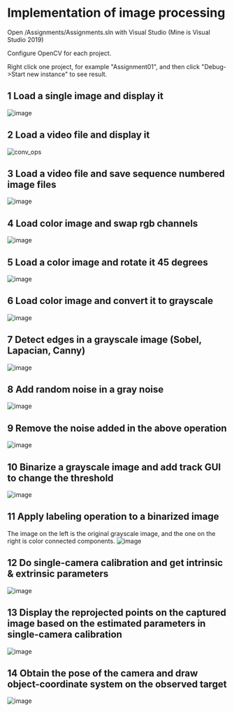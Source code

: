 # Implementation of image processing

Open /Assignments/Assignments.sln with Visual Studio (Mine is Visual Studio 2019)

Configure OpenCV for each project.

Right click one project, for example "Assignment01", and then click "Debug->Start new instance" to see result.

## 1 Load a single image and display it
![image](https://github.com/Nyohohoho/implementation-of-image-processing/blob/master/Screenshots/Assignment01.png)

## 2 Load a video file and display it
![conv_ops](https://github.com/Nyohohoho/implementation-of-image-processing/blob/master/Screenshots/Assignment02.gif)

## 3 Load a video file and save sequence numbered image files
![image](https://github.com/Nyohohoho/implementation-of-image-processing/blob/master/Screenshots/Assignment03.png)

## 4 Load color image and swap rgb channels
![image](https://github.com/Nyohohoho/implementation-of-image-processing/blob/master/Screenshots/Assignment04.png)

## 5 Load a color image and rotate it 45 degrees
![image](https://github.com/Nyohohoho/implementation-of-image-processing/blob/master/Screenshots/Assignment05.png)

## 6 Load color image and convert it to grayscale
![image](https://github.com/Nyohohoho/implementation-of-image-processing/blob/master/Screenshots/Assignment06.png)

## 7 Detect edges in a grayscale image (Sobel, Lapacian, Canny)
![image](https://github.com/Nyohohoho/implementation-of-image-processing/blob/master/Screenshots/Assignment07.png)

## 8 Add random noise in a gray noise
![image](https://github.com/Nyohohoho/implementation-of-image-processing/blob/master/Screenshots/Assignment08.png)

## 9 Remove the noise added in the above operation
![image](https://github.com/Nyohohoho/implementation-of-image-processing/blob/master/Screenshots/Assignment09.png)

## 10 Binarize a grayscale image and add track GUI to change the threshold
![image](https://github.com/Nyohohoho/implementation-of-image-processing/blob/master/Screenshots/Assignment10.png)

## 11 Apply labeling operation to a binarized image
The image on the left is the original grayscale image, and the one on the right is color connected components.
![image](https://github.com/Nyohohoho/implementation-of-image-processing/blob/master/Screenshots/Assignment11.png)

## 12 Do single-camera calibration and get intrinsic & extrinsic parameters
![image](https://github.com/Nyohohoho/implementation-of-image-processing/blob/master/Screenshots/Assignment12.png)

## 13 Display the reprojected points on the captured image based on the estimated parameters in single-camera calibration
![image](https://github.com/Nyohohoho/implementation-of-image-processing/blob/master/Screenshots/Assignment13.png)

## 14 Obtain the pose of the camera and draw object-coordinate system on the observed target
![image](https://github.com/Nyohohoho/implementation-of-image-processing/blob/master/Screenshots/Assignment14.png)
